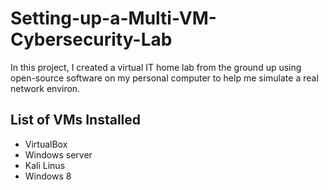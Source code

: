 # Setting-up-a-Multi-VM-Cybersecurity-Lab
In this project, I created a virtual IT home lab from the ground up using open-source software on my personal computer to help me simulate a real network environ.
## List of VMs Installed 
- VirtualBox
- Windows server
- Kali Linus
- Windows 8

